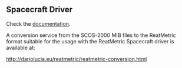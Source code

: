 ## Spacecraft Driver

Check the [documentation](Documentation.adoc).

A conversion service from the SCOS-2000 MIB files to the ReatMetric format suitable for the usage with the ReatMetric
Spacecraft driver is available at:

http://dariolucia.eu/reatmetric/reatmetric-conversion.html

